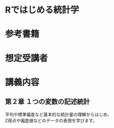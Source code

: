 # Rではじめる統計学
# 参考書籍
# 想定受講者
# 講義内容
## 第２章 １つの変数の記述統計
平均や標準偏差など基本的な統計量の理解からはじめ、<br>
Z得点や偏差値などのデータの表現を学びます。
